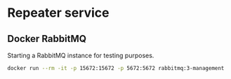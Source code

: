 # Repeater service

## Docker RabbitMQ

Starting a RabbitMQ instance for testing purposes.

```sh
docker run --rm -it -p 15672:15672 -p 5672:5672 rabbitmq:3-management
```

